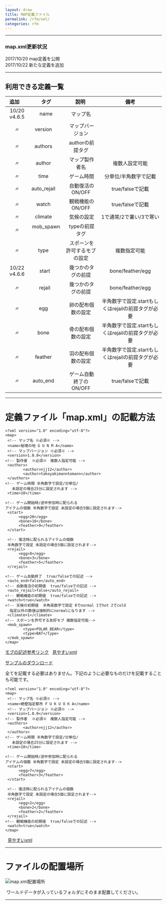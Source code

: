 ```yaml
---
layout: draw
title: MAP定義ファイル
permalink: /rfm/xml/
categories: rfm
---
```

  
------------------  
### map.xml更新状況  
2017/10/20 map定義を公開  
2017/10/22 新たな定義を追加  
  
-------------------  
   
## 利用できる定義一覧  
  
| 追加      | タグ | 説明  | 備考 |
| :-----------: |:-------------:| :-----:|:----: |
| 10/20 v4.6.5 | name | マップ名 | |
| 〃 | version      |  マップバージョン ||
| 〃 | authors      |  authorの前提タグ ||
| 〃 | author      |  マップ製作者名 |複数人設定可能|
| 〃 | time      |  ゲーム時間 |分単位/半角数字で記載|
| 〃 | auto_rejail      |  自動復活のON/OFF |true/falseで記載|
| 〃 | watch      |  観戦機能のON/OFF |true/falseで記載|
| 〃 | climate      |  気候の設定 |1で通常/2で暑い/3で寒い|
| 〃 | mob_spawn      |  typeの前提タグ ||
| 〃 | type      |  スポーンを許可するモブの設定 |複数指定可能|
| 10/22 v4.6.6 | start   |  幾つかのタグの前提 |bone/feather/egg|
| 〃 | rejail   |  幾つかのタグの前提 |bone/feather/egg|
| 〃 | egg      |  卵の配布個数の設定 |半角数字で設定.startもしくはrejailの前提タグが必要|
| 〃 | bone      |  骨の配布個数の設定 |半角数字で設定.startもしくはrejailの前提タグが必要|
| 〃 | feather      |  羽の配布個数の設定 |半角数字で設定.startもしくはrejailの前提タグが必要|
| 〃 | auto_end      |  ゲーム自動終了のON/OFF |true/falseで記載|

  
-----------------------------
  
# 定義ファイル「map.xml」の記載方法
```
<?xml version="1.0" encoding="utf-8"?>
<map>
 <!-- マップ名 ※必須※ -->
 <name>秘境の地 G U N M A</name>
 <!-- マップバージョン ※必須※ -->
 <version>1.0.0</version>
<!-- 製作者  ※必須※　複数人指定可能 -->
 <authors>
        <author>njj12</author>
        <author>takoyakimanntomann</author>
 </authors>
<!-- ゲーム時間 半角数字で設定/分単位/
   未設定の場合25分に設定されます -->
 <time>10</time>
 
<!-- ゲーム開始時/途中参加時に配られる
アイテムの個数 半角数字で設定 未設定の場合5個に設定されます-->
 <start>
      <egg>20</egg>
      <bone>10</bone>
      <feather>9</feather>
 </start>
 
 <!-- 復活時に配られるアイテムの個数 
 半角数字で設定 未設定の場合5個に設定されます-->
 <rejail>
      <egg>8</egg>
      <bone>3</bone>
      <feather>5</feather>
 </rejail>
 
<!-- ゲーム自動終了  true/falseでの記述 -->
 <auto_end>false</auto_end>
<!-- 自動復活の初期値  true/falseでの記述 -->
 <auto_rejail>false</auto_rejail>
<!-- 観戦機能の初期値  true/falseでの記述 -->
 <watch>true</watch>
<!-- 天候の初期値  半角英数字で設定 0でnormal 1でhot 2でcold  
  指定以外の数値は強制的にnormalになります -->
 <climate>1</climate>
<!-- スポーンを許可する友好モブ 複数指定可能-->
 <mob_spawn>
        <type>POLAR_BEAR</type>
        <type>BAT</type>
 </mob_spawn>
</map>
```
  
 
[モブの記述参考リンク](https://hub.spigotmc.org/javadocs/bukkit/org/bukkit/entity/EntityType.html "entity type")    
[見やすいxml](http://web.njj12.net/map.xml "小さいの")
  
  
  <a href="njj12.github.io/download/map.xml" download="map.xml"> サンプルのダウンロード</a>
  
  
全てを記載する必要はありません。下記のように必要なものだけを記載することも可能です。  
```
<?xml version="1.0" encoding="utf-8"?>
<map>
 <!-- マップ名 ※必須※ -->
 <name>絶壁指定都市 F U K U O K A</name>
 <!-- マップバージョン ※必須※ -->
 <version>1.8.0</version>
<!-- 製作者  ※必須※　複数人指定可能 -->
 <authors>
        <author>njj12</author>
 </authors>
<!-- ゲーム時間 半角数字で設定/分単位/
   未設定の場合25分に設定されます -->
 <time>10</time>
 
<!-- ゲーム開始時/途中参加時に配られる
アイテムの個数 半角数字で設定 未設定の場合5個に設定されます-->
 <start>
      <egg>7</egg>
      <feather>3</feather>
 </start>
 
 <!-- 復活時に配られるアイテムの個数 
 半角数字で設定 未設定の場合5個に設定されます-->
 <rejail>
      <egg>2</egg>
      <bone>2</bone>
      <feather>2</feather>
 </rejail>
<!-- 観戦機能の初期値  true/falseでの記述 -->
 <watch>true</watch>
</map>
```
  
[見やすいxml](http://web.njj12.net/map2.xml "小さいの")  
  
-----------------------  
# ファイルの配置場所  

![map.xml配置場所](https://raw.githubusercontent.com/njj12/njj12.github.io/master/public/images/mapNoIchi.png "map.xml配置場所")
  
  ワールドデータが入っているフォルダにそのまま配置してください。
  
-----------------

